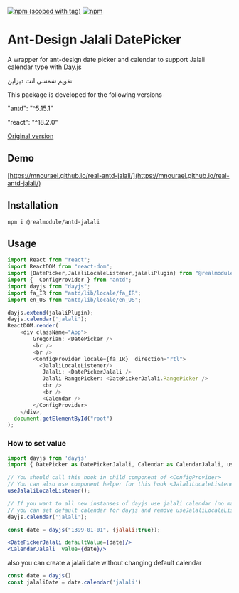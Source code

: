 [![npm (scoped with tag)](https://img.shields.io/npm/v/%40realmodule%2Fantd-jalali/latest.svg?style=flat-square)](https://www.npmjs.com/package/@realmodule/antd-jalali)
[![npm](https://img.shields.io/npm/dt/%40realmodule%2Fantd-jalali)](https://www.npmjs.com/package/@realmodule/antd-jalali)

# Ant-Design Jalali DatePicker
A wrapper for ant-design date picker and calendar to support Jalali calendar type with [Day.js](https://github.com/iamkun/dayjs) 


تقویم شمسی انت دیزاین

This package is developed for the following versions

"antd": "^5.15.1"

"react": "^18.2.0"

[Original version](https://github.com/saeedrahimi/antd-jalali)

## Demo
[https://mnouraei.github.io/real-antd-jalali/](https://mnouraei.github.io/real-antd-jalali/)



## Installation
```
npm i @realmodule/antd-jalali
```

## Usage

```ts
import React from "react";
import ReactDOM from "react-dom";
import {DatePicker,JalaliLocaleListener,jalaliPlugin} from "@realmodule/antd-jalali";
import {  ConfigProvider } from "antd";
import dayjs from "dayjs";
import fa_IR from "antd/lib/locale/fa_IR";
import en_US from "antd/lib/locale/en_US";

dayjs.extend(jalaliPlugin);
dayjs.calendar('jalali');
ReactDOM.render(
    <div className="App">
        Gregorian: <DatePicker />
        <br />
        <br />
        <ConfigProvider locale={fa_IR}  direction="rtl">
          <JalaliLocaleListener/>
           Jalali: <DatePickerJalali />
           Jalali RangePicker: <DatePickerJalali.RangePicker />
           <br />
           <br />
           <Calendar />
        </ConfigProvider>
    </div>,
  document.getElementById("root")
);
```
### How to set value  

```jsx
import dayjs from 'dayjs'
import { DatePicker as DatePickerJalali, Calendar as CalendarJalali, useJalaliLocaleListener } from "@realmodule/antd-jalali";

// You should call this hook in child component of <ConfigProvider>
// You can also use component helper for this hook <JalaliLocaleListener> 
useJalaliLocaleListener();

// If you want to all new instanses of dayjs use jalali calendar (no matter what is the locale), 
// you can set default calendar for dayjs and remove useJalaliLocaleListener hook.
dayjs.calendar('jalali');

const date = dayjs("1399-01-01", {jalali:true});

<DatePickerJalali defaultValue={date}/>
<CalendarJalali  value={date}/>
```
also you can create a jalali date without changing default calendar

```js
const date = dayjs()
const jalaliDate = date.calendar('jalali')
```
